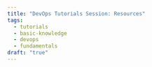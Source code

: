 ```yaml
---
title: "DevOps Tutorials Session: Resources"
tags:
  - tutorials
  - basic-knowledge
  - devops
  - fundamentals
draft: "true"
---
```


